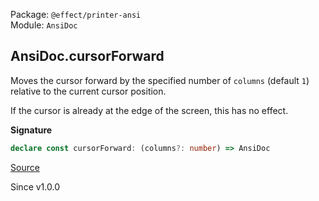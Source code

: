 Package: `@effect/printer-ansi`<br />
Module: `AnsiDoc`<br />

## AnsiDoc.cursorForward

Moves the cursor forward by the specified number of `columns` (default `1`)
relative to the current cursor position.

If the cursor is already at the edge of the screen, this has no effect.

**Signature**

```ts
declare const cursorForward: (columns?: number) => AnsiDoc
```

[Source](https://github.com/Effect-TS/effect/tree/main/packages/printer-ansi/src/AnsiDoc.ts#L124)

Since v1.0.0